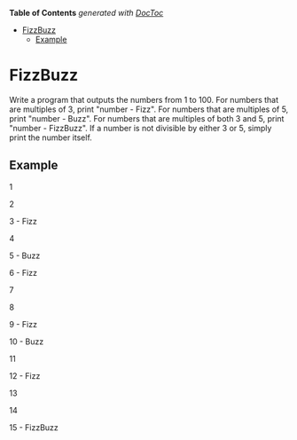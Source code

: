 <!-- START doctoc generated TOC please keep comment here to allow auto update -->
<!-- DON'T EDIT THIS SECTION, INSTEAD RE-RUN doctoc TO UPDATE -->
**Table of Contents**  *generated with [DocToc](https://github.com/thlorenz/doctoc)*

- [FizzBuzz](#fizzbuzz)
  - [Example](#example)

<!-- END doctoc generated TOC please keep comment here to allow auto update -->

# FizzBuzz

Write a program that outputs the numbers from 1 to 100. For numbers that are multiples of 3, print "number - Fizz". For numbers that are multiples of 5, print "number - Buzz". For numbers that are multiples of both 3 and 5, print "number - FizzBuzz". If a number is not divisible by either 3 or 5, simply print the number itself.

## Example

1

2

3 - Fizz

4

5 - Buzz

6 - Fizz

7

8

9 - Fizz

10 - Buzz

11

12 - Fizz

13

14

15 - FizzBuzz
